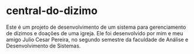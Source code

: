 # central-do-dizimo
Este é um projeto de desenvolvimento de um sistema para gerenciamento de dízimos e doações de uma igreja. Ele foi desenvolvido por mim e meu amigo Julio Cesar Pereira, no segundo semestre da faculdade de Análise e Desenvolvimento de Sistemas.
